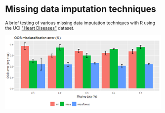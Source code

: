 # Missing data imputation techniques

A brief testing of various missing data imputation techniques with R using the UCI ["Heart Diseases"](https://archive.ics.uci.edu/ml/datasets/heart+Diseases) dataset.




![CV error](https://github.com/mfiorani/miss-data/raw/master/images/plot.png "CV OOB error")
